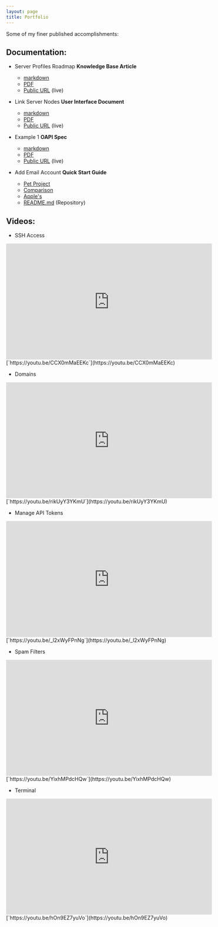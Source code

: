 ```yaml
---
layout: page
title: Portfolio
---
```


Some of my finer published accomplishments:

## Documentation:

* Server Profiles Roadmap **Knowledge Base Article**
  * [markdown](/portfolio/SPR.md)
  * [PDF](/portfolio/SPR.pdf)
  * [Public URL](https://docs.cpanel.net/knowledge-base/general-systems-administration/server-profiles-roadmap/) (live)

* Link Server Nodes **User Interface Document**
  * [markdown](/portfolio/LSN.md)
  * [PDF](/portfolio/LSN.pdf)
  * [Public URL](https://docs.cpanel.net/whm/server-configuration/link-server-nodes/) (live)

* Example 1 **OAPI Spec**
  * [markdown](/portfolio/SSL.yaml)
  * [PDF](/portfolio/SSL.pdf)
  * [Public URL](https://api.docs.cpanel.net/openapi/whm/operation/installssl/) (live)

* Add Email Account **Quick Start Guide**
  * [Pet Project](https://gmoney22.github.io/add-email/)
  * [Comparison](https://docs.cpanel.net/cpanel/email/create-an-email-account/)
  * [Apple's](https://support.apple.com/en-us/HT201320)
  * [README.md](https://github.com/GMoney22/add-email) (Repository)

## Videos:

* SSH Access
<iframe width="560" height="315" src="https://www.youtube.com/embed/CCX0mMaEEKc" title="YouTube video player" frameborder="0" allow="accelerometer; autoplay; clipboard-write; encrypted-media; gyroscope; picture-in-picture" allowfullscreen></iframe>
[`https://youtu.be/CCX0mMaEEKc`](https://youtu.be/CCX0mMaEEKc)

* Domains
<iframe width="560" height="315" src="https://www.youtube.com/embed/rikUyY3YKmU" title="YouTube video player" frameborder="0" allow="accelerometer; autoplay; clipboard-write; encrypted-media; gyroscope; picture-in-picture" allowfullscreen></iframe>
[`https://youtu.be/rikUyY3YKmU`](https://youtu.be/rikUyY3YKmU)

* Manage API Tokens
<iframe width="560" height="315" src="https://www.youtube.com/embed/_l2xWyFPnNg" title="YouTube video player" frameborder="0" allow="accelerometer; autoplay; clipboard-write; encrypted-media; gyroscope; picture-in-picture" allowfullscreen></iframe>
[`https://youtu.be/_l2xWyFPnNg`](https://youtu.be/_l2xWyFPnNg)

* Spam Filters
<iframe width="560" height="315" src="https://www.youtube.com/embed/YixhMPdcHQw" title="YouTube video player" frameborder="0" allow="accelerometer; autoplay; clipboard-write; encrypted-media; gyroscope; picture-in-picture" allowfullscreen></iframe>
[`https://youtu.be/YixhMPdcHQw`](https://youtu.be/YixhMPdcHQw)

* Terminal
<iframe width="560" height="315" src="https://www.youtube.com/embed/hOn9EZ7yuVo" title="YouTube video player" frameborder="0" allow="accelerometer; autoplay; clipboard-write; encrypted-media; gyroscope; picture-in-picture" allowfullscreen></iframe>
[`https://youtu.be/hOn9EZ7yuVo`](https://youtu.be/hOn9EZ7yuVo)
